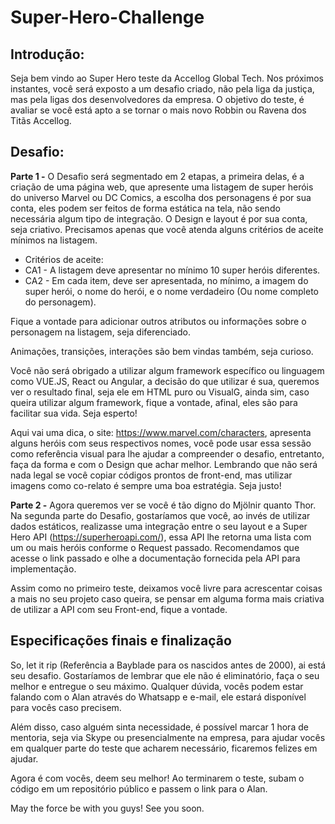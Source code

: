 # Super-Hero-Challenge

## Introdução:

Seja bem vindo ao Super Hero teste da Accellog Global Tech. Nos próximos instantes, você será exposto a um desafio criado, não pela liga da justiça, mas pela ligas dos desenvolvedores da empresa. O objetivo do teste, é avaliar se você está apto a se tornar o mais novo Robbin ou Ravena dos Titãs Accellog. 

## Desafio:

**Parte 1 -** O Desafio será segmentado em 2 etapas, a primeira delas, é a criação de uma página web, que apresente uma listagem de super heróis do universo Marvel ou DC Comics, a escolha dos personagens é por sua conta, eles podem ser feitos de forma estática na tela, não sendo necessária algum tipo de integração. O Design e layout é por sua conta, seja criativo. Precisamos apenas que você atenda alguns critérios de aceite mínimos na listagem. 

* Critérios de aceite:
 * CA1 - A listagem deve apresentar no mínimo 10 super heróis diferentes.
 * CA2 - Em cada item, deve ser apresentada, no mínimo, a imagem do super herói, o nome do herói, e o nome verdadeiro (Ou nome completo do personagem).

Fique a vontade para adicionar outros atributos ou informações sobre o personagem na listagem, seja diferenciado. 

Animações, transições, interações são bem vindas também, seja curioso. 

Você não será obrigado a utilizar algum framework específico ou linguagem como VUE.JS, React ou Angular, a decisão do que utilizar é sua, queremos ver o resultado final, seja ele em HTML puro ou VisualG, ainda sim, caso queira utilizar algum framework, fique a vontade, afinal, eles são para facilitar sua vida. Seja esperto! 

Aqui vai uma dica, o site: https://www.marvel.com/characters, apresenta alguns heróis com seus respectivos nomes, você pode usar essa sessão como referência visual para lhe ajudar a compreender o desafio, entretanto, faça da forma e com o Design que achar melhor. Lembrando que não será nada legal se você copiar códigos prontos de front-end, mas utilizar imagens como co-relato é sempre uma boa estratégia. Seja justo! 

**Parte 2 -** Agora queremos ver se você é tão digno do Mjölnir quanto Thor. Na segunda parte do Desafio, gostaríamos que você, ao invés de utilizar dados estáticos, realizasse uma integração entre o seu layout e a Super Hero API (https://superheroapi.com/), essa API lhe retorna uma lista com um ou mais heróis conforme o Request passado. Recomendamos que acesse o link passado e olhe a documentação fornecida pela API para implementação.

Assim como no primeiro teste, deixamos você livre para acrescentar coisas a mais no seu projeto caso queira, se pensar em alguma forma mais criativa de utilizar a API com seu Front-end, fique a vontade. 

## Especificações finais e finalização

So, let it rip (Referência a Bayblade para os nascidos antes de 2000), ai está seu desafio. Gostaríamos de lembrar que ele não é eliminatório, faça o seu melhor e entregue o seu máximo. Qualquer dúvida, vocês podem estar falando com o Alan através do Whatsapp e e-mail, ele estará disponível para vocês caso precisem. 

Além disso, caso alguém sinta necessidade, é possível marcar 1 hora de mentoria, seja via Skype ou presencialmente na empresa, para ajudar vocês em qualquer parte do teste que acharem necessário, ficaremos felizes em ajudar. 

Agora é com vocês, deem seu melhor! Ao terminarem o teste, subam o código em um repositório público e passem o link para o Alan. 

May the force be with you guys! See you soon.